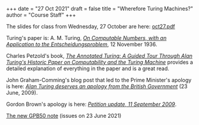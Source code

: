 +++
date = "27 Oct 2021"
draft = false
title = "Wherefore Turing Machines?"
author = "Course Staff"
+++

The slides for class from Wednesday, 27 October are here:
[oct27.pdf](https://www.dropbox.com/s/rcgzhl1xwssvlm1/cs3102f21-oct26-post.pdf?dl=0)

Turing's paper is: A. M. Turing, [_On Computable Numbers, with an Application to the Entscheidungsproblem_](/docs/computablenumbers.pdf), 12 November 1936.

Charles Petzold's book, [_The Annotated Turing: A Guided Tour Through Alan Turing's Historic Paper on Computability and the Turing Machine_](https://www.amazon.com/Annotated-Turing-Through-Historic-Computability/dp/0470229055) provides a detailed explanation of everything in the paper and is a great read.

John Graham-Comming's blog post that led to the Prime Minister's apology is here: [_Alan Turing deserves an apology from the British Government_](https://web.archive.org/web/20110701194337/https://blog.jgc.org/2009/06/alan-turing-deserves-apology-from.html) (23 June, 2009).

Gordon Brown's apology is here: [_Petition update, 11 September 2009_](https://web.archive.org/web/20090930084044/http://petitions.number10.gov.uk/turing/).

[The new GPB50 note](https://www.bankofengland.co.uk/banknotes/polymer-50-pound-note) (issues on 23 June 2021)

